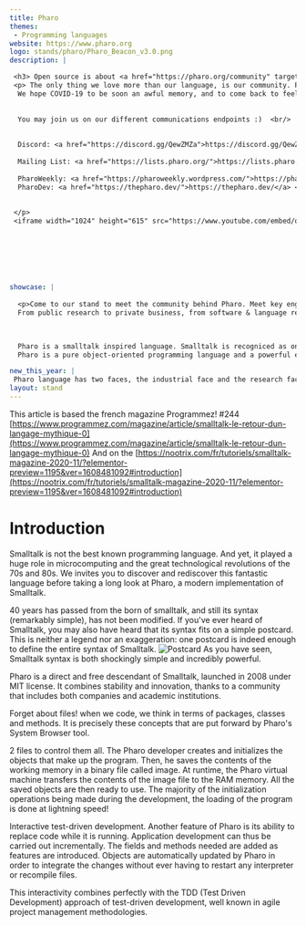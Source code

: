 ```yaml
---
title: Pharo
themes:
 - Programming languages
website: https://www.pharo.org
logo: stands/pharo/Pharo_Beacon_v3.0.png
description: |

 <h3> Open source is about <a href="https://pharo.org/community" target="_blank"> Community </a></h3>
 <p> The only thing we love more than our language, is our community. Pharo, community and our wonderful Smalltalk neighbours. With 28 years running ESUG conference has been our home since always. And we really think that the best way to show how beautiful is our community is by sharing our last experience together, on 2019, at Koln, Germany. 
  We hope COVID-19 to be soon an awful memory, and to come back to feel all this wonderful human beings sharing all this passion.
  
 
  You may join us on our different communications endpoints :)  <br/>
  
  
  Discord: <a href="https://discord.gg/QewZMZa">https://discord.gg/QewZMZa</a> <br/>
  
  Mailing List: <a href="https://lists.pharo.org/">https://lists.pharo.org/</a> <br/>
  
  PharoWeekly: <a href="https://pharoweekly.wordpress.com/">https://pharoweekly.wordpress.com/</a> <br/>
  PharoDev: <a href="https://thepharo.dev/">https://thepharo.dev/</a> <br/>
  
  
 </p>  
 <iframe width="1024" height="615" src="https://www.youtube.com/embed/q9VYlfbdKys" frameborder="0" allow="accelerometer; autoplay; clipboard-write; encrypted-media; gyroscope; picture-in-picture" allowfullscreen></iframe>
  


 
 

 
showcase: |
  
  <p>Come to our stand to meet the community behind Pharo. Meet key engineers and researchers behind the language development. Meet the rich multiple communities that pharo hubs, from radically different origins. 
  From public research to private business, from software & language research & development to  human rights hacktivism, Pharo community is a really rich meltingpot of international technological improvement, political struggle and beautiful human exchange!   </p>
  

  
  Pharo is a smalltalk inspired language. Smalltalk is recogniced as one of the most elegant languages ever existed. Besides the aesthetics, Pharo, as any other small talk language, provides a live programming experience. Something that is mind blowing for most of the people coming from other technologies. Finally, the community of Pharo is a human size community, where people's opinion matter, and there contribution is made easy. Newcomers are always welcome :). 
  Pharo is a pure object-oriented programming language and a powerful environment, focused on simplicity and immediate feedback (think IDE and OS rolled into one). Simple & powerful language: No constructors, no types declaration, no interfaces, no primitive types. Yet a powerful and elegant language with a full syntax fitting in one postcard! Pharo is objects and messages all the way down. Live, immersive environment: Immediate feedback at any moment of your development: Developing, testing, debugging. Even in production environments, you will never be stuck in compiling and deploying steps again! Amazing debugging experience: The Pharo environment includes a debugger unlike anything you've seen before. It allows you to step through code, restart the execution of methods, create methods on the fly, and much more! Pharo is yours: Pharo is made by an incredible community, with more than 100 contributors for the last revision of the platform and hundreds of people contributing constantly with frameworks and libraries. Fully open-source: Pharo full stack is released under MIT License.

new_this_year: |
 Pharo language has two faces, the industrial face and the research face. This last year we have been brewing many new things. Language/VM: We have take over the development of the JIT Compiler, implement a large battery of tests. Extend it to ARM64bits. We implemented a new system for threaded FFI calls, that allow us to have partial parallelism. We added new technologies on concurrent programming, that allow consistent definition of tasks and at some point binding with FFI threads if it is the case. IDE: We are working on automated distributed testing for reduce the testing time of the projects, allowing the developers to quickly run tests on development. We have been developing bindings to GTK, and extending our own IDE to have multiple bindings (so far, GTK and Morphic -a native approach-). We are beta testing our new debugger, and inspecting tools for live programming development. Including replay, object specific debugging, and other state of the art features. We implemented a markdown subset parser and rendered for having the language comments written in markdown. Learning: Full new Mooc online: https://www.fun-mooc.fr/courses/course-v1:inria+41024+session01/about 
layout: stand
---
```

This article is based the french magazine Programmez! #244
[https://www.programmez.com/magazine/article/smalltalk-le-retour-dun-langage-mythique-0](https://www.programmez.com/magazine/article/smalltalk-le-retour-dun-langage-mythique-0)
And on the [https://nootrix.com/fr/tutoriels/smalltalk-magazine-2020-11/?elementor-preview=1195&ver=1608481092#introduction](https://nootrix.com/fr/tutoriels/smalltalk-magazine-2020-11/?elementor-preview=1195&ver=1608481092#introduction) 


Introduction 
==============


Smalltalk is not the best known programming language. And yet, it played a huge role in microcomputing and the great technological revolutions of the 70s and 80s. 
We invites you to discover and rediscover this fantastic language before taking a long look at Pharo, a modern implementation of Smalltalk.

40 years has passed from the born of smalltalk, and still its syntax (remarkably simple), has not been modified. 
If you've ever heard of Smalltalk, you may also have heard that its syntax fits on a simple postcard. 
This is neither a legend nor an exaggeration: one postcard is indeed enough to define the entire syntax of Smalltalk.
![Postcard](https://i2.wp.com/nootrix.com/wp-content/uploads/2020/12/pharoSyntax.jpg)
As you have seen, Smalltalk syntax is both shockingly simple and incredibly powerful.




Pharo is a direct and free descendant of Smalltalk, launched in 2008 under MIT license. It combines stability and innovation, thanks to a community that includes both companies and academic institutions.

Forget about files! when we code, we think in terms of packages, classes and methods. It is precisely these concepts that are put forward by Pharo's System Browser tool.

2 files to control them all. The Pharo developer creates and initializes the objects that make up the program. Then, he saves the contents of the working memory in a binary file called image. At runtime, the Pharo virtual machine transfers the contents of the image file to the RAM memory. All the saved objects are then ready to use. The majority of the initialization operations being made during the development, the loading of the program is done at lightning speed! 

Interactive test-driven development. Another feature of Pharo is its ability to replace code while it is running. Application development can thus be carried out incrementally. The fields and methods needed are added as features are introduced. Objects are automatically updated by Pharo in order to integrate the changes without ever having to restart any interpreter or recompile files. 

This interactivity combines perfectly with the TDD (Test Driven Development) approach of test-driven development, well known in agile project management methodologies.









